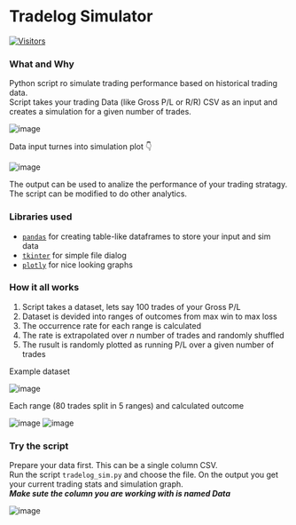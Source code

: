 # Tradelog Simulator
[![Visitors](https://visitor-badge.glitch.me/badge?page_id=tradelog_sim.visitor-badge)](https://github.com/tradelog_sim)
### What and Why

Python script ro simulate trading performance based on historical trading data. </br>
Script takes your trading Data (like Gross P/L or R/R) CSV as an input and creates a simulation for a given number of trades. </br>

![image](https://user-images.githubusercontent.com/6221944/138590780-6fc5477a-9164-4d23-8c92-3bac523c50c1.png)

Data input turnes into simulation plot 👇

![image](https://user-images.githubusercontent.com/6221944/138590861-83256593-e8e3-45bc-ae50-d5644e6e80a1.png)

The output can be used to analize the performance of your trading stratagy. The script can be modified to do other analytics.

### Libraries used

- [`pandas`](https://pypi.org/project/pandas/) for creating table-like dataframes to store your input and sim data
- [`tkinter`](https://docs.python.org/3/library/tkinter.html) for simple file dialog
- [`plotly`](https://pypi.org/project/plotly/) for nice looking graphs

### How it all works

1. Script takes a dataset, lets say 100 trades of your Gross P/L
1. Dataset is devided into ranges of outcomes from max win to max loss
1. The occurrence rate for each range is calculated
1. The rate is extrapolated over *n* number of trades and randomly shuffled
1. The rusult is randomly plotted as running P/L over a given number of trades

Example dataset

![image](https://user-images.githubusercontent.com/6221944/138591230-e46d5233-15db-4c10-ba1e-4cccd4793f74.png)

Each range (80 trades split in 5 ranges) and calculated outcome

![image](https://user-images.githubusercontent.com/6221944/138591237-0f124b4c-906b-4df0-9133-388c87fea26c.png)
![image](https://user-images.githubusercontent.com/6221944/138591363-6922b5a1-028c-4eb2-a7c5-3b47394ffd0b.png)

### Try the script

Prepare your data first. This can be a single column CSV. </br>
Run the script `tradelog_sim.py` and choose the file. On the output you get your current trading stats and simulation graph. </br>
***Make sute the column you are working with is named Data***

![image](https://user-images.githubusercontent.com/6221944/138591542-258cea41-2fa8-4c19-b9de-108a8ae2bce2.png)

